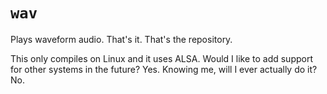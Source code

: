 # `wav`

Plays waveform audio. That's it. That's the repository.

This only compiles on Linux and it uses ALSA. Would I like to add support for
other systems in the future? Yes. Knowing me, will I ever actually do it? No.
